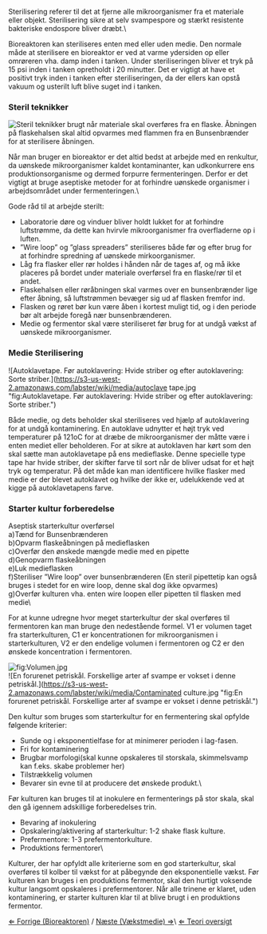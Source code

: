 Sterilisering referer til det at fjerne alle mikroorganismer fra et
materiale eller objekt. Sterilisering sikre at selv svampespore og
stærkt resistente bakteriske endospore bliver dræbt.\

Bioreaktoren kan steriliseres enten med eller uden medie. Den normale
måde at sterilisere en bioreaktor er ved at varme ydersiden op eller
omrøreren vha. damp inden i tanken. Under steriliseringen bliver et tryk
på 15 psi inden i tanken opretholdt i 20 minutter. Det er vigtigt at
have et positivt tryk inden i tanken efter steriliseringen, da der
ellers kan opstå vakuum og usterilt luft blive suget ind i tanken.

### Steril teknikker

![Steril teknikker brugt når materiale skal overføres fra en flaske.  Åbningen på flaskehalsen skal altid opvarmes med flammen fra en Bunsenbrænder for at sterilisere åbningen.](https://s3-us-west-2.amazonaws.com/labster/wiki/media/aseptic.jpg "Steril teknikker brugt når materiale skal overføres fra en flaske. Åbningen på flaskehalsen skal altid opvarmes med flammen fra en Bunsenbrænder for at sterilisere åbningen.")

Når man bruger en bioreaktor er det altid bedst at arbejde med en
renkultur, da uønskede mikroorganismer kaldet kontaminanter, kan
udkonkurrere ens produktionsorganisme og dermed forpurre fermenteringen.
Derfor er det vigtigt at bruge aseptiske metoder for at forhindre
uønskede organismer i arbejdsområdet under fermenteringen.\

Gode råd til at arbejde sterilt:

-   Laboratorie døre og vinduer bliver holdt lukket for at forhindre
    luftstrømme, da dette kan hvirvle mikroorganismer fra overfladerne
    op i luften.
-   ”Wire loop” og ”glass spreaders” steriliseres både før og efter brug
    for at forhindre spredning af uønskede mirkoorganismer.
-   Låg fra flasker eller rør holdes i hånden når de tages af, og må
    ikke placeres på bordet under materiale overførsel fra en flaske/rør
    til et andet.
-   Flaskehalsen eller røråbningen skal varmes over en bunsenbrænder
    lige efter åbning, så luftstrømmen bevæger sig ud af flasken fremfor
    ind.
-   Flasken og røret bør kun være åben i kortest muligt tid, og i den
    periode bør alt arbejde foregå nær bunsenbrænderen.
-   Medie og fermentor skal være steriliseret før brug for at undgå
    vækst af uønskede mikroorganismer.

### Medie Sterilisering

![Autoklavetape. Før autoklavering: Hvide striber og efter autoklavering: Sorte striber.](https://s3-us-west-2.amazonaws.com/labster/wiki/media/autoclave tape.jpg "fig:Autoklavetape. Før autoklavering: Hvide striber og efter autoklavering: Sorte striber.")

Både medie, og dets beholder skal steriliseres ved hjælp af
autoklavering for at undgå kontaminering. En autoklave udnytter et højt
tryk ved temperaturer på 121oC for at dræbe de mikroorganismer der måtte
være i enten mediet eller beholderen. For at sikre at autoklaven har
kørt som den skal sætte man autoklavetape på ens medieflaske. Denne
specielle type tape har hvide striber, der skifter farve til sort når de
bliver udsat for et højt tryk og temperatur. På det måde kan man
identificere hvilke flasker med medie er der blevet autoklavet og hvilke
der ikke er, udelukkende ved at kigge på autoklavetapens farve.

### Starter kultur forberedelse

Aseptisk starterkultur overførsel\
 a)Tænd for Bunsenbrænderen\
b)Opvarm flaskeåbningen på medieflasken\
c)Overfør den ønskede mængde medie med en pipette\
d)Genopvarm flaskeåbningen\
e)Luk medieflasken\
f)Steriliser ”Wire loop” over bunsenbrænderen (En steril pipettetip kan
også bruges i stedet for en wire loop, denne skal dog ikke opvarmes)\
g)Overfør kulturen vha. enten wire loopen eller pipetten til flasken med
medie\

For at kunne udregne hvor meget starterkultur der skal overføres til
fermentoren kan man bruge den nedestående formel. V1 er volumen taget
fra starterkulturen, C1 er koncentrationen for mikroorganismen i
starterkulturen, V2 er den endelige volumen i fermentoren og C2 er den
ønskede koncentration i fermentoren.

![](https://s3-us-west-2.amazonaws.com/labster/wiki/media/Volumen.jpg "fig:Volumen.jpg")\
 ![En forurenet petriskål. Forskellige arter af svampe er vokset i denne petriskål.](https://s3-us-west-2.amazonaws.com/labster/wiki/media/Contaminated culture.jpg "fig:En forurenet petriskål. Forskellige arter af svampe er vokset i denne petriskål.")

Den kultur som bruges som starterkultur for en fermentering skal opfylde
følgende kriterier:

-   Sunde og i eksponentielfase for at minimerer perioden i lag-fasen.
-   Fri for kontaminering
-   Brugbar morfologi(skal kunne opskaleres til storskala, skimmelsvamp
    kan f.eks. skabe problemer her)
-   Tilstrækkelig volumen
-   Bevarer sin evne til at producere det ønskede produkt.\

Før kulturen kan bruges til at inokulere en fermenterings på stor skala,
skal den gå igennem adskillige forberedelses trin.

-   Bevaring af inokulering
-   Opskalering/aktivering af starterkultur: 1-2 shake flask kulture.
-   Prefermentore: 1-3 prefermentorkulture.
-   Produktions fermentorer\

Kulturer, der har opfyldt alle kriterierne som en god starterkultur,
skal overføres til kolber til vækst for at påbegynde den eksponentielle
vækst. Før kulturen kan bruges i en produktions fermentor, skal den
hurtigt voksende kultur langsomt opskaleres i prefermentorer. Når alle
trinene er klaret, uden kontaminering, er starter kulturen klar til at
blive brugt i en produktions fermentor.

[⇐ Forrige (Bioreaktoren)](/wiki/Bioreaktoren "wikilink") / [Næste (Vækstmedie) ⇒](/wiki/Vækstmedie "wikilink")\ [⇐ Teori oversigt](/wiki/Fermenteringscase "wikilink")


